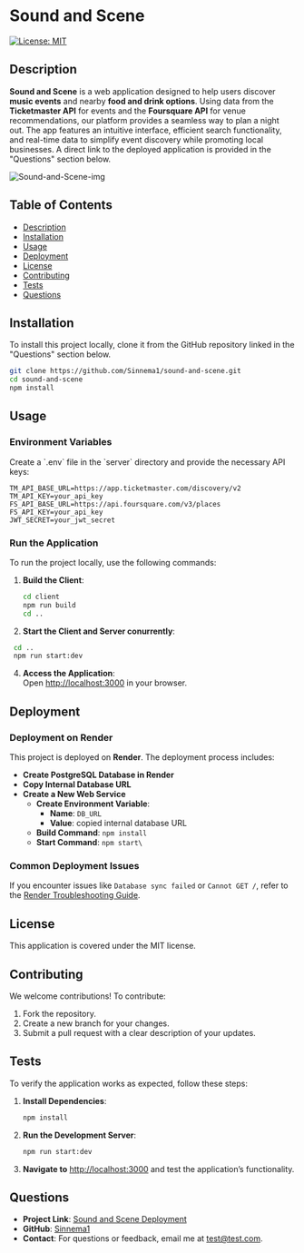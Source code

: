 # Sound and Scene

[![License: MIT](https://img.shields.io/badge/License-MIT-yellow.svg)](https://opensource.org/licenses/MIT)

## Description

**Sound and Scene** is a web application designed to help users discover **music events** and nearby **food and drink options**. Using data from the **Ticketmaster API** for events and the **Foursquare API** for venue recommendations, our platform provides a seamless way to plan a night out. The app features an intuitive interface, efficient search functionality, and real-time data to simplify event discovery while promoting local businesses. A direct link to the deployed application is provided in the "Questions" section below.

![Sound-and-Scene-img](https://github.com/user-attachments/assets/6d2196a0-37f3-49ed-bbb6-80e87995b1a5)


## Table of Contents

- [Description](#description)
- [Installation](#installation)
- [Usage](#usage)
- [Deployment](#deployment)
- [License](#license)
- [Contributing](#contributing)
- [Tests](#tests)
- [Questions](#questions)

## Installation

To install this project locally, clone it from the GitHub repository linked in the "Questions" section below.

```bash
git clone https://github.com/Sinnema1/sound-and-scene.git
cd sound-and-scene
npm install
```

## Usage

### Environment Variables

Create a \`.env\` file in the \`server\` directory and provide the necessary API keys:

```plaintext
TM_API_BASE_URL=https://app.ticketmaster.com/discovery/v2
TM_API_KEY=your_api_key
FS_API_BASE_URL=https://api.foursquare.com/v3/places
FS_API_KEY=your_api_key
JWT_SECRET=your_jwt_secret
```

### Run the Application

To run the project locally, use the following commands:

1. **Build the Client**:

   ```bash
   cd client
   npm run build
   cd ..
   ```

2. **Start the Client and Server conurrently**:

  ```bash
   cd ..
   npm run start:dev
   ```

4. **Access the Application**:  
   Open [http://localhost:3000](http://localhost:3000) in your browser.

## Deployment

### Deployment on Render

This project is deployed on **Render**. The deployment process includes:

- **Create PostgreSQL Database in Render**
- **Copy Internal Database URL**
- **Create a New Web Service**
  - **Create Environment Variable**:
    - **Name**: `DB_URL`
    - **Value**: copied internal database URL
  - **Build Command**: `npm install`
  - **Start Command**: `npm start\`

### Common Deployment Issues

If you encounter issues like `Database sync failed` or `Cannot GET /`, refer to the [Render Troubleshooting Guide](https://render.com/docs/troubleshooting-deploys).

## License

This application is covered under the MIT license.

## Contributing

We welcome contributions! To contribute:

1. Fork the repository.
2. Create a new branch for your changes.
3. Submit a pull request with a clear description of your updates.

## Tests

To verify the application works as expected, follow these steps:

1. **Install Dependencies**:

   ```bash
   npm install
   ```

2. **Run the Development Server**:

   ```bash
   npm run start:dev
   ```

3. **Navigate to** [http://localhost:3000](http://localhost:3000) and test the application’s functionality.

## Questions

- **Project Link**: [Sound and Scene Deployment](https://sound-and-scene.onrender.com)
- **GitHub**: [Sinnema1](https://github.com/Sinnema1)
- **Contact**: For questions or feedback, email me at [test@test.com](mailto:test@test.com).
